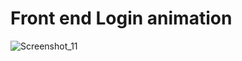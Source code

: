 # Front end Login animation
 
![Screenshot_11](https://user-images.githubusercontent.com/95234751/193850263-bbafc4f3-814e-48ab-b7a3-a2a57a3d7305.png)
